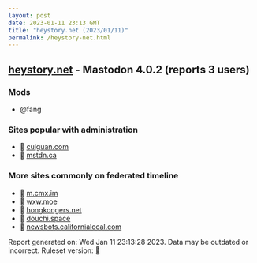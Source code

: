 ```yaml
---
layout: post
date: 2023-01-11 23:13 GMT
title: "heystory.net (2023/01/11)"
permalink: /heystory-net.html
---
```



## [heystory.net](https://heystory.net) - Mastodon 4.0.2 (reports 3 users)

### Mods
 * @fang

### Sites popular with administration

* 🐘 [cuiguan.com](/cuiguan-com.html)
* 🐘 [mstdn.ca](/mstdn-ca.html)

### More sites commonly on federated timeline

* 🐘 [m.cmx.im](/m-cmx-im.html)
* 🐘 [wxw.moe](/wxw-moe.html)
* 🐘 [hongkongers.net](/hongkongers-net.html)
* 🐘 [douchi.space](/douchi-space.html)
* 🐘 [newsbots.californialocal.com](/newsbots-californialocal-com.html)

Report generated on: Wed Jan 11 23:13:28 2023. Data may be outdated or incorrect.
Ruleset version: [🧁](/version-cupcake)
